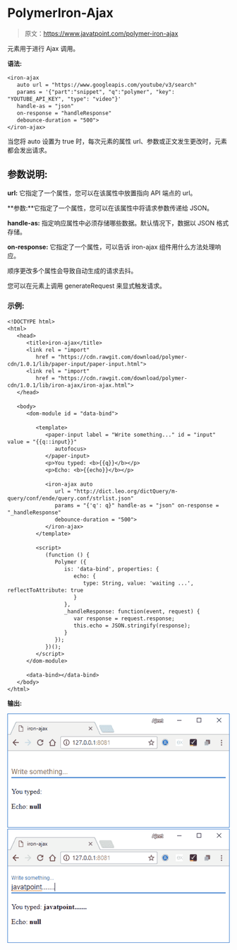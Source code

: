 # PolymerIron-Ajax

> 原文：<https://www.javatpoint.com/polymer-iron-ajax>

<iron-ajax>元素用于进行 Ajax 调用。</iron-ajax>

**语法:**

```
<iron-ajax
   auto url = "https://www.googleapis.com/youtube/v3/search"
   params = '{"part":"snippet", "q":"polymer", "key": "YOUTUBE_API_KEY", "type": "video"}'
   handle-as = "json"
   on-response = "handleResponse"
   debounce-duration = "500">
</iron-ajax>

```

当您将 auto 设置为 true 时，每次元素的属性 url、参数或正文发生更改时，元素都会发出请求。

## 参数说明:

**url:** 它指定了一个属性，您可以在该属性中放置指向 API 端点的 url。

**参数:**它指定了一个属性，您可以在该属性中将请求参数传递给 JSON。

**handle-as:** 指定响应属性中必须存储哪些数据。默认情况下，数据以 JSON 格式存储。

**on-response:** 它指定了一个属性，可以告诉 iron-ajax 组件用什么方法处理响应。

顺序更改多个属性会导致自动生成的请求去抖。

您可以在元素上调用 generateRequest 来显式触发请求。

### 示例:

```
<!DOCTYPE html>
<html>
   <head>
      <title>iron-ajax</title>
      <link rel = "import"
         href = "https://cdn.rawgit.com/download/polymer-cdn/1.0.1/lib/paper-input/paper-input.html">
      <link rel = "import"
         href = "https://cdn.rawgit.com/download/polymer-cdn/1.0.1/lib/iron-ajax/iron-ajax.html">
   </head>

   <body>
      <dom-module id = "data-bind">

         <template>
            <paper-input label = "Write something..." id = "input" value = "{{q::input}}"
               autofocus>
            </paper-input>
            <p>You typed: <b>{{q}}</b></p>
            <p>Echo: <b>{{echo}}</b></p>

            <iron-ajax auto
               url = "http://dict.leo.org/dictQuery/m-query/conf/ende/query.conf/strlist.json"
               params = "{'q': q}" handle-as = "json" on-response = "_handleResponse"
               debounce-duration = "500">
            </iron-ajax>
         </template>

         <script>
            (function () {
               Polymer ({
                  is: 'data-bind', properties: {
                     echo: {
                        type: String, value: 'waiting ...', reflectToAttribute: true
                     }
                  },
                  _handleResponse: function(event, request) {
                     var response = request.response;
                     this.echo = JSON.stringify(response);
                  }
               });
            })();
         </script>
      </dom-module>

      <data-bind></data-bind>
   </body>
</html>

```

**输出:**

![iron ajax](img/d9e858a256d92779370bf2365e1b664d.png) ![iron ajax 2](img/e7917618330bb1577392c24adce7bbaa.png)